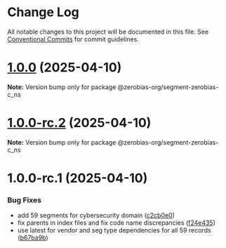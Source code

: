 # Change Log

All notable changes to this project will be documented in this file.
See [Conventional Commits](https://conventionalcommits.org) for commit guidelines.

# [1.0.0](https://github.com/zerobias-org/segment/compare/@zerobias-org/segment-zerobias-c_ns@1.0.0-rc.2...@zerobias-org/segment-zerobias-c_ns@1.0.0) (2025-04-10)

**Note:** Version bump only for package @zerobias-org/segment-zerobias-c_ns





# [1.0.0-rc.2](https://github.com/zerobias-org/segment/compare/@zerobias-org/segment-zerobias-c_ns@1.0.0-rc.1...@zerobias-org/segment-zerobias-c_ns@1.0.0-rc.2) (2025-04-10)

**Note:** Version bump only for package @zerobias-org/segment-zerobias-c_ns





# 1.0.0-rc.1 (2025-04-10)


### Bug Fixes

* add 59 segments for cybersecurity domain ([c2cb0e0](https://github.com/zerobias-org/segment/commit/c2cb0e0c1f1eabb51d7f5a6ae6db98c1516fcdbe))
* fix parents in index files and fix code name discrepancies ([f24e435](https://github.com/zerobias-org/segment/commit/f24e4352453caaa05074cc6bb66ee8ed21a4f11d))
* use latest for vendor and seg type dependencies for all 59 records ([b67ba9b](https://github.com/zerobias-org/segment/commit/b67ba9bed7a90fad3b084161ebc603b5b35214b8))
